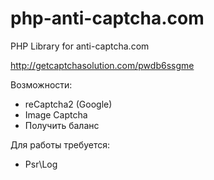 # php-anti-captcha.com
PHP Library for anti-captcha.com

http://getcaptchasolution.com/pwdb6ssgme

Возможности:
- reCaptcha2 (Google)
- Image Captcha
- Получить баланс

Для работы требуется:
- Psr\Log
